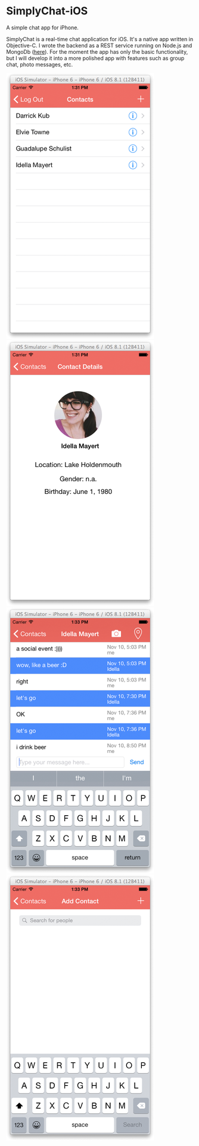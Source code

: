 SimplyChat-iOS
==============

A simple chat app for iPhone.

SimplyChat is a real-time chat application for iOS. It's a native app written in Objective-C. I wrote the backend as a REST service running on Node.js and MongoDb ([here](https://github.com/jrusev/SimplyChat-server)). For the moment the app has only the basic functionality, but I will develop it into a more polished app with features such as group chat, photo messages, etc.

![Screenshot](https://raw.githubusercontent.com/jrusev/SimplyChat-iOS/master/screenshots/simply-chat-003.png)
![Screenshot](https://raw.githubusercontent.com/jrusev/SimplyChat-iOS/master/screenshots/simply-chat-004.png)
![Screenshot](https://raw.githubusercontent.com/jrusev/SimplyChat-iOS/master/screenshots/simply-chat-005.png)
![Screenshot](https://raw.githubusercontent.com/jrusev/SimplyChat-iOS/master/screenshots/simply-chat-006.png)
